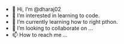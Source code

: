 - 👋 Hi, I’m @dharaj02 
- 👀 I’m interested in learning to code.
- 🌱 I’m currently learning how to right pthon.
- 💞️ I’m looking to collaborate on ...
- 📫 How to reach me ...

<!---
dharaj02/dharaj02 is a ✨ special ✨ repository because its `README.md` (this file) appears on your GitHub profile.
You can click the Preview link to take a look at your changes.
--->
